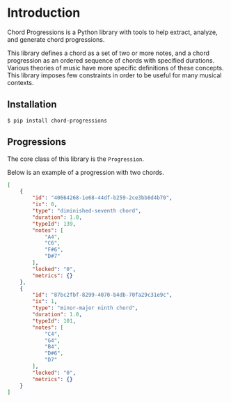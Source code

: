 # Introduction

Chord Progressions is a Python library with tools to help extract, analyze, and generate chord progressions.

This library defines a chord as a set of two or more notes, and a chord progression as an ordered sequence of chords
with specified durations. Various theories of music have more specific definitions of these concepts. This library
imposes few constraints in order to be useful for many musical contexts.

## Installation

    $ pip install chord-progressions

## Progressions

The core class of this library is the `Progression`.

Below is an example of a progression with two chords.

```json
[
    {
        "id": "40664268-1e68-44df-b259-2ce3bb8d4b70",
        "ix": 0,
        "type": "diminished-seventh chord",
        "duration": 1.0,
        "typeId": 139,
        "notes": [
            "A4",
            "C6",
            "F#6",
            "D#7"
        ],
        "locked": "0",
        "metrics": {}
    },
    {
        "id": "87bc2fbf-8299-4070-b4db-70fa29c31e9c",
        "ix": 1,
        "type": "minor-major ninth chord",
        "duration": 1.0,
        "typeId": 101,
        "notes": [
            "C4",
            "G4",
            "B4",
            "D#6",
            "D7"
        ],
        "locked": "0",
        "metrics": {}
    }
]
```
